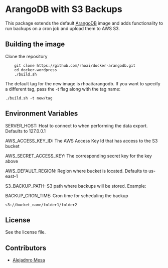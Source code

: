 # ArangoDB with S3 Backups
This package extends the default [ArangoDB](https://github.com/arangodb/arangodb-docker) image and adds functionality to
run backups on a cron job and upload them to AWS S3.


## Building the image

Clone the repository

        git clone https://github.com/rhoai/docker-arangodb.git
        cd docker-wordpress
        ./build.sh

The default tag for the new image is rhoai/arangodb. If you want to specify a
different tag, pass the -t flag along with the tag name:

    ./build.sh -t new/tag

## Environment Variables

SERVER_HOST: Host to connect to when performing the data export. Defaults to
127.0.0.1

AWS_ACCESS_KEY_ID: The AWS Access Key Id that has access to the S3 bucket

AWS_SECRET_ACCESS_KEY: The corresponding secret key for the key above

AWS_DEFAULT_REGION: Region where bucket is located. Defaults to us-east-1

S3_BACKUP_PATH: S3 path where backups will be stored. Example:

BACKUP_CRON_TIME: Cron time for scheduling the backup

```
s3://bucket_name/folder1/folder2
```

## License
See the license file.

## Contributors

* [Alejadnro Mesa](https://github.com/alejom99)
